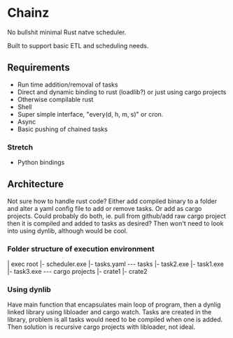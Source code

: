 # Chainz
No bullshit minimal Rust natve scheduler.

Built to support basic ETL and scheduling needs.

## Requirements

- Run time addition/removal of tasks
- Direct and dynamic binding to rust (loadlib?) or just using cargo projects
- Otherwise compilable rust
- Shell
- Super simple interface, "every(d, h, m, s)" or cron.
- Async
- Basic pushing of chained tasks

### Stretch
- Python bindings

## Architecture

Not sure how to handle rust code? Either add compiled binary to a folder and alter a yaml config file to add or remove tasks. Or add as cargo projects. Could probably do both, ie. pull from github/add raw cargo project then it is compiled and added to tasks as desired? Then won't need to look into using dynlib, although would be cool.

### Folder structure of execution environment

| exec root
|- scheduler.exe
|- tasks.yaml
--- tasks
    |- task2.exe
    |- task1.exe
    |- task3.exe
--- cargo projects
    |- crate1
    |- crate2   

### Using dynlib

Have main function that encapsulates main loop of program, then a dynlig linked library using libloader and cargo watch. Tasks are created in the library, problem is all tasks would need to be compiled when one is added. Then solution is recursive cargo projects with libloader, not ideal.